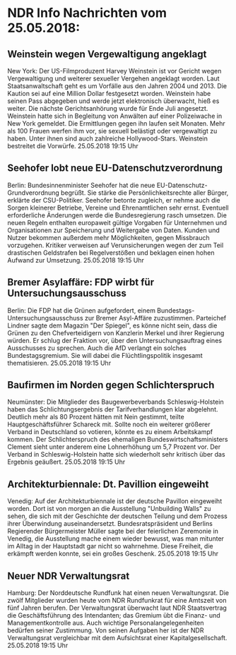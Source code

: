 # NDR Info Nachrichten vom 25.05.2018:


## Weinstein wegen Vergewaltigung angeklagt
New York: 	Der US-Filmproduzent Harvey Weinstein ist vor Gericht wegen Vergewaltigung und weiterer sexueller Vergehen angeklagt worden. Laut Staatsanwaltschaft geht es um Vorfälle aus den Jahren 2004 und 2013. Die Kaution sei auf eine Million Dollar festgesetzt worden. Weinstein habe seinen Pass abgegeben und werde jetzt elektronisch überwacht, hieß es weiter. Die nächste Gerichtsanhörung wurde für Ende Juli angesetzt. Weinstein hatte sich in Begleitung von Anwälten auf einer Polizeiwache in New York gemeldet. Die Ermittlungen gegen ihn laufen seit Monaten. Mehr als 100 Frauen werfen ihm vor, sie sexuell belästigt oder vergewaltigt zu haben. Unter ihnen sind auch zahlreiche Hollywood-Stars. Weinstein bestreitet die Vorwürfe. 25.05.2018 19:15 Uhr 

## Seehofer lobt neue EU-Datenschutzverordnung
Berlin: Bundesinnenminister Seehofer hat die neue EU-Datenschutz-Grundverordnung begrüßt. Sie stärke die Persönlichkeitsrechte aller Bürger, erklärte der CSU-Politiker. Seehofer betonte zugleich, er nehme auch die Sorgen kleinerer Betriebe, Vereine und Ehrenamtlichen sehr ernst. Eventuell erforderliche Änderungen werde die Bundesregierung rasch umsetzen. Die neuen Regeln enthalten europaweit gültige Vorgaben für Unternehmen und Organisationen zur Speicherung und Weitergabe von Daten. Kunden und Nutzer bekommen außerdem mehr Möglichkeiten, gegen Missbrauch vorzugehen. Kritiker verweisen auf Verunsicherungen wegen der zum Teil drastischen Geldstrafen bei Regelverstößen und beklagen einen hohen Aufwand zur Umsetzung. 25.05.2018 19:15 Uhr 

## Bremer Asylaffäre: FDP wirbt für Untersuchungsausschuss
Berlin:	Die FDP hat die Grünen aufgefordert, einem Bundestags-Untersuchungsausschuss zur Bremer Asyl-Affäre zuzustimmen. Parteichef Lindner sagte dem Magazin "Der Spiegel", es könne nicht sein, dass die Grünen zu den Chefverteidigern von Kanzlerin Merkel und ihrer Regierung würden. Er schlug der Fraktion vor, über den Untersuchungsauftrag eines Ausschusses zu sprechen. Auch die AfD verlangt ein solches Bundestagsgremium. Sie will dabei die Flüchtlingspolitik insgesamt thematisieren. 25.05.2018 19:15 Uhr 

## Baufirmen im Norden gegen Schlichterspruch
Neumünster: 	Die Mitglieder des Baugewerbeverbands Schleswig-Holstein haben das Schlichtungsergebnis der Tarifverhandlungen klar abgelehnt. Deutlich mehr als 80 Prozent hätten mit Nein gestimmt, teilte Hauptgeschäftsführer Schareck mit. Sollte noch ein weiterer größerer Verband in Deutschland so votieren, könnte es zu einem Arbeitskampf kommen. Der Schlichterspruch des ehemaligen Bundeswirtschaftsministers Clement sieht unter anderem eine Lohnerhöhung um 5,7 Prozent vor. Der Verband in Schleswig-Holstein hatte sich wiederholt sehr kritisch über das Ergebnis geäußert. 25.05.2018 19:15 Uhr 

## Architekturbiennale: Dt. Pavillion eingeweiht
Venedig: Auf der Architekturbiennale ist der deutsche Pavillon eingeweiht worden. Dort ist von morgen an die Ausstellung "Unbuilding Walls" zu sehen, die sich mit der Geschichte der deutschen Teilung und dem Prozess ihrer Überwindung auseinandersetzt. Bundesratspräsident und Berlins Regierender Bürgermeister Müller sagte bei der feierlichen Zeremonie in Venedig, die Ausstellung mache einem wieder bewusst, was man mitunter im Alltag in der Hauptstadt gar nicht so wahrnehme. Diese Freiheit, die erkämpft werden konnte, sei ein großes Geschenk. 25.05.2018 19:15 Uhr 

## Neuer NDR Verwaltungsrat
Hamburg:	Der Norddeutsche Rundfunk hat einen neuen Verwaltungsrat. Die zwölf Mitglieder wurden heute vom NDR Rundfunkrat für eine Amtszeit von fünf Jahren berufen. Der Verwaltungsrat überwacht laut NDR Staatsvertrag die Geschäftsführung des Intendanten; das Gremium übt die Finanz- und Managementkontrolle aus. Auch wichtige Personalangelegenheiten bedürfen seiner Zustimmung. Von seinen Aufgaben her ist der NDR Verwaltungsrat vergleichbar mit dem Aufsichtsrat einer Kapitalgesellschaft. 25.05.2018 19:15 Uhr 
